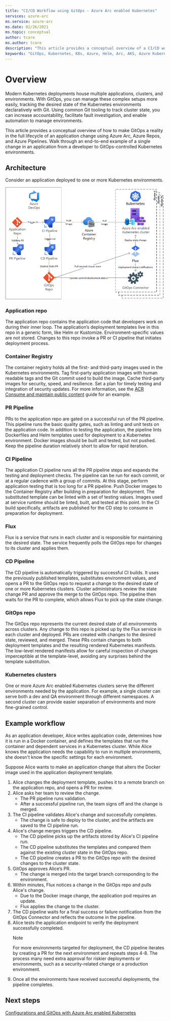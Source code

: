 ```yaml
---
title: "CI/CD Workflow using GitOps - Azure Arc enabled Kubernetes"
services: azure-arc
ms.service: azure-arc
ms.date: 02/26/2021
ms.topic: conceptual
author: tcare
ms.author: tcare
description: "This article provides a conceptual overview of a CI/CD workflow using GitOps"
keywords: "GitOps, Kubernetes, K8s, Azure, Helm, Arc, AKS, Azure Kubernetes Service, containers, CI, CD, Azure DevOps"
---
```

# Overview

Modern Kubernetes deployments house multiple applications, clusters, and environments. With GitOps, you can manage these complex setups more easily, tracking the desired state of the Kubernetes environments declaratively with Git. Using common Git tooling to track cluster state, you can increase accountability, facilitate fault investigation, and enable automation to manage environments.

This article provides a conceptual overview of how to make GitOps a reality in the full lifecycle of an application change using Azure Arc, Azure Repos, and Azure Pipelines. Walk through an end-to-end example of a single change in an application from a developer to GitOps-controlled Kubernetes environments.

## Architecture

Consider an application deployed to one or more Kubernetes environments.

![GitOps CI/CD architecture](./media/gitops-arch.png)
### Application repo
The application repo contains the application code that developers work on during their inner loop. The application’s deployment templates live in this repo in a generic form, like Helm or Kustomize. Environment-specific values are not stored. Changes to this repo invoke a PR or CI pipeline that initiates deployment process.
### Container Registry
The container registry holds all the first- and third-party images used in the Kubernetes environments. Tag first-party application images with human readable tags and the Git commit used to build the image. Cache third-party images for security, speed, and resilience. Set a plan for timely testing and integration of security updates. For more information, see the [ACR Consume and maintain public content](https://docs.microsoft.com/azure/container-registry/tasks-consume-public-content) guide for an example.
### PR Pipeline
PRs to the application repo are gated on a successful run of the PR pipeline. This pipeline runs the basic quality gates, such as linting and unit tests on the application code. In addition to testing the application, the pipeline lints Dockerfiles and Helm templates used for deployment to a Kubernetes environment. Docker images should be built and tested, but not pushed. Keep the pipeline duration relatively short to allow for rapid iteration.
### CI Pipeline
The application CI pipeline runs all the PR pipeline steps and expands the testing and deployment checks. The pipeline can be run for each commit, or at a regular cadence with a group of commits. At this stage, perform application testing that is too long for a PR pipeline. Push Docker images to the Container Registry after building in preparation for deployment. The substituted template can be linted with a set of testing values. Images used at service runtime should be linted, built, and tested at this point. In the CI build specifically, artifacts are published for the CD step to consume in preparation for deployment.
### Flux
Flux is a service that runs in each cluster and is responsible for maintaining the desired state. The service frequently polls the GitOps repo for changes to its cluster and applies them.
### CD Pipeline
The CD pipeline is automatically triggered by successful CI builds. It uses the previously published templates, substitutes environment values, and opens a PR to the GitOps repo to request a change to the desired state of one or more Kubernetes clusters. Cluster administrators review the state change PR and approve the merge to the GitOps repo. The pipeline then waits for the PR to complete, which allows Flux to pick up the state change.
### GitOps repo
The GitOps repo represents the current desired state of all environments across clusters. Any change to this repo is picked up by the Flux service in each cluster and deployed. PRs are created with changes to the desired state, reviewed, and merged. These PRs contain changes to both deployment templates and the resulting rendered Kubernetes manifests. The low-level rendered manifests allow for careful inspection of changes imperceptible at the template-level, avoiding any surprises behind the template substitution.
### Kubernetes clusters
One or more Azure Arc enabled Kubernetes clusters serve the different environments needed by the application. For example, a single cluster can serve both a dev and QA environment through different namespaces. A second cluster can provide easier separation of environments and more fine-grained control.
## Example workflow
As an application developer, Alice writes application code, determines how it is run in a Docker container, and defines the templates that run the container and dependent services in a Kubernetes cluster. While Alice knows the application needs the capability to run in multiple environments, she doesn't know the specific settings for each environment.

Suppose Alice wants to make an application change that alters the Docker image used in the application deployment template.

1. Alice changes the deployment template, pushes it to a remote branch on the application repo, and opens a PR for review.
2. Alice asks her team to review the change.  
    * The PR pipeline runs validation. 
    * After a successful pipeline run, the team signs off and the change is merged.
3. The CI pipeline validates Alice's change and successfully completes. 
    * The change is safe to deploy to the cluster, and the artifacts are saved to the CI pipeline run.
4. Alice's change merges triggers the CD pipeline. 
    * The CD pipeline picks up the artifacts stored by Alice's CI pipeline run. 
    * The CD pipeline substitutes the templates and compared them against the existing cluster state in the GitOps repo. 
    * The CD pipeline creates a PR to the GitOps repo with the desired changes to the cluster state.
5. GitOps approves Alice’s PR.
    * The change is merged into the target branch corresponding to the environment.
6. Within minutes, Flux notices a change in the GitOps repo and pulls Alice's change. 
    * Due to the Docker image change, the application pod requires an update. 
    * Flux applies the change to the cluster.
8. The CD pipeline waits for a final success or failure notification from the GitOps Connector and reflects the outcome in the pipeline.
9. Alice tests the application endpoint to verify the deployment successfully completed.
   > [!NOTE]  
   > For more environments targeted for deployment, the CD pipeline iterates by creating a PR for the next environment and repeats steps 4-8. The process many need extra approval for riskier deployments or environments, such as a security-related change or a production environment.
11. Once all the environments have received successful deployments, the pipeline completes.

## Next steps
[Configurations and GitOps with Azure Arc enabled Kubernetes](./conceptual-configurations.md)
